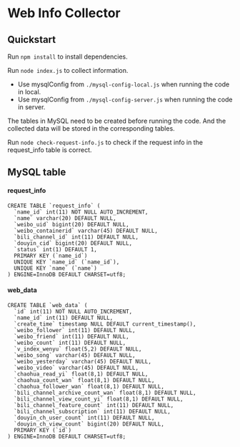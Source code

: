 # Web Info Collector

## Quickstart

Run `npm install` to install dependencies.

Run `node index.js` to collect information.

- Use mysqlConfig from `./mysql-config-local.js` when running the code in local.
- Use mysqlConfig from `./mysql-config-server.js` when running the code in server.

The tables in MySQL need to be created before running the code. And the collected data will be stored in the corresponding tables.

Run `node check-request-info.js` to check if the request info in the request_info table is correct.

## MySQL table

#### request_info

```mysql
CREATE TABLE `request_info` (
  `name_id` int(11) NOT NULL AUTO_INCREMENT,
  `name` varchar(20) DEFAULT NULL,
  `weibo_uid` bigint(20) DEFAULT NULL,
  `weibo_containerid` varchar(45) DEFAULT NULL,
  `bili_channel_id` int(11) DEFAULT NULL,
  `douyin_cid` bigint(20) DEFAULT NULL,
  `status` int(1) DEFAULT 1,
  PRIMARY KEY (`name_id`)
  UNIQUE KEY `name_id` (`name_id`),
  UNIQUE KEY `name` (`name`)
) ENGINE=InnoDB DEFAULT CHARSET=utf8;
```

#### web_data

```mysql
CREATE TABLE `web_data` (
  `id` int(11) NOT NULL AUTO_INCREMENT,
  `name_id` int(11) DEFAULT NULL,
  `create_time` timestamp NULL DEFAULT current_timestamp(),
  `weibo_follower` int(11) DEFAULT NULL,
  `weibo_friend` int(11) DEFAULT NULL,
  `weibo_count` int(11) DEFAULT NULL,
  `v_index_wenyu` float(5,2) DEFAULT NULL,
  `weibo_song` varchar(45) DEFAULT NULL,
  `weibo_yesterday` varchar(45) DEFAULT NULL,
  `weibo_video` varchar(45) DEFAULT NULL,
  `chaohua_read_yi` float(8,1) DEFAULT NULL,
  `chaohua_count_wan` float(8,1) DEFAULT NULL,
  `chaohua_follower_wan` float(8,1) DEFAULT NULL,
  `bili_channel_archive_count_wan` float(8,1) DEFAULT NULL,
  `bili_channel_view_count_yi` float(8,1) DEFAULT NULL,
  `bili_channel_feature_count` int(11) DEFAULT NULL,
  `bili_channel_subscription` int(11) DEFAULT NULL,
  `douyin_ch_user_count` int(11) DEFAULT NULL,
  `douyin_ch_view_count` bigint(20) DEFAULT NULL,
  PRIMARY KEY (`id`)
) ENGINE=InnoDB DEFAULT CHARSET=utf8;
```
